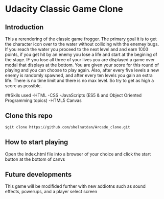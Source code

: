 # Udacity Classic Game Clone
## Introduction
This a rerendering of the classic game frogger. The primary goal it is to get the character icon over to the water without colliding with
the enemey bugs. If you reach the water you proceed to the next level and and earn 1000 points, if you get hit by an enemy you lose a life and start at the begining of the stage.
IF you lose all three of your lives you are displayed a game over modal that displays at the bottom. You are given your score for this round of playing and you can choose to play again.
Also, after every five levels a new enemy is randomly spawned, and after every ten levels you gain an extra life. There is no time limit and there is no max level. So try to get as high a score as possible.

##Skils used
-HTML
-CSS 
-JavaScripts (ES5 & and Object Oriented Programming topics)
-HTML5 Canvas
## Clone this repo
```
$git clone https://github.com/shelnutdan/Arcade_clone.git
```
## How to start playing
Open the index.html file into a browser of your choice and click the start button at the bottom of canvs
## Future developments
This game will be modifided further with new addiotns such as sound effects, powerups, and a player select screen
